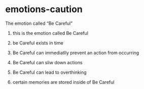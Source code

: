 # emotions-caution
The emotion called “Be Careful”

1. this is the emotion called Be Careful

2. be Careful exists in time

3. Be Careful can immediatlly prevent an action from occurring

4. Be Careful can sliw down actions

5. Be Careful can lead to overthinking

6. certain memories are stored inside of Be Careful
